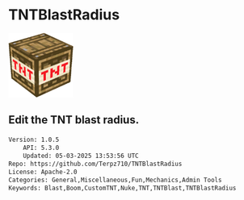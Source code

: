 # TNTBlastRadius
<img src="https://raw.githubusercontent.com/Terpz710/TNTBlastRadius/d81143920a45e64a3a84de05cf2da597737a0236/icon.png" width="128" height="128" />

## Edit the TNT blast radius.
```properties
Version: 1.0.5
    API: 5.3.0
    Updated: 05-03-2025 13:53:56 UTC
Repo: https://github.com/Terpz710/TNTBlastRadius
License: Apache-2.0
Categories: General,Miscellaneous,Fun,Mechanics,Admin Tools
Keywords: Blast,Boom,CustomTNT,Nuke,TNT,TNTBlast,TNTBlastRadius
```